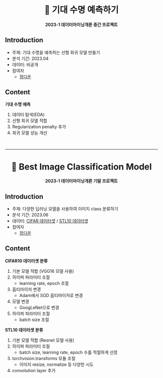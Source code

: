 <h1 align="center"> 🎅 기대 수명 예측하기 </h1>
<h4 align="center"> 2023-1 데이터마이닝개론 중간 프로젝트</h4>

## Introduction
* 주제: 기대 수명을 예측하는 선형 회귀 모델 만들기
* 분석 기간: 2023.04
* 데이터: 비공개
* 참여자
  * [정다운](https://github.com/daunjj)

## Content
**기대 수명 예측**
1. 데이터 탐색(EDA)
2. 선형 회귀 모델 적합
3. Regularization penalty 추가
4. 회귀 모델 성능 개선 

<br>

********************

<h1 align="center"> 🐴 Best Image Classification Model </h1>
<h4 align="center"> 2023-1 데이터마이닝개론 기말 프로젝트</h4>

## Introduction
* 주제: 다양한 딥러닝 모델을 사용하여 이미지 class 분류하기  
* 분석 기간: 2023.06
* 데이터: [CIFAR 데이터셋](https://www.cs.toronto.edu/~kriz/cifar.html) / [STL10 데이터셋](https://cs.stanford.edu/~acoates/stl10/)
* 참여자
  * [정다운](https://github.com/daunjj)

## Content
**CIFAR10 데이터셋 분류**
1. 기본 모델 적합 (VGG16 모델 사용) 
  2. 하이퍼 파라미터 조절
     * learning rate, epoch 조절
  3. 옵티마이저 변경
     * Adam에서 SGD 옵티마이저로 변경
  4. 모델 변경
     * GoogLeNet으로 변경 
  5. 하이퍼 파라미터 조절
     * batch size 조절
   
**STL10 데이터셋 분류**
1. 기본 모델 적합 (Resnet 모델 사용) 
  2. 하이퍼 파라미터 조절
     * batch size, learning rate, epoch 수를 적절하게 선정
  3. torchvision.transforms 모듈 조절
     * 이미지 resize, normalize 등 다양한 시도
  4. convolution layer 추가

